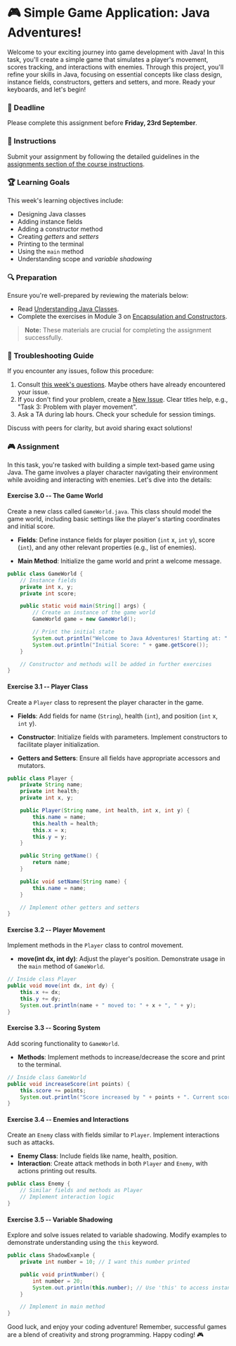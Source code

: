 # 🎮 Simple Game Application: Java Adventures!

Welcome to your exciting journey into game development with Java! In this task, you'll create a simple game that simulates a player's movement, scores tracking, and interactions with enemies. Through this project, you'll refine your skills in Java, focusing on essential concepts like class design, instance fields, constructors, getters and setters, and more. Ready your keyboards, and let's begin!

### 📅 Deadline

Please complete this assignment before **Friday, 23rd September**.

### 📜 Instructions

Submit your assignment by following the detailed guidelines in the [assignments section of the course instructions](https://your-course-url.com).

### 🏆 Learning Goals

This week's learning objectives include:

- Designing Java classes
- Adding instance fields
- Adding a constructor method
- Creating *getters* and *setters*
- Printing to the terminal
- Using the `main` method
- Understanding scope and *variable shadowing*

### 🔍 Preparation

Ensure you're well-prepared by reviewing the materials below:

- Read [Understanding Java Classes](https://java-course-materials-url).
- Complete the exercises in Module 3 on [Encapsulation and Constructors](https://java-course-materials-url).

> **Note:** These materials are crucial for completing the assignment successfully.

### 🚨 Troubleshooting Guide

If you encounter any issues, follow this procedure:

1. Consult [this week's questions](https://course-issues-url). Maybe others have already encountered your issue.
2. If you don't find your problem, create a [New Issue](https://course-issues-url/new). Clear titles help, e.g., "Task 3: Problem with player movement".
3. Ask a TA during lab hours. Check your schedule for session timings.

Discuss with peers for clarity, but avoid sharing exact solutions!

### 🎮 Assignment

In this task, you're tasked with building a simple text-based game using Java. The game involves a player character navigating their environment while avoiding and interacting with enemies. Let's dive into the details:

#### Exercise 3.0 -- The Game World

Create a new class called `GameWorld.java`. This class should model the game world, including basic settings like the player's starting coordinates and initial score.

- **Fields**: Define instance fields for player position (`int` x, `int` y), score (`int`), and any other relevant properties (e.g., list of enemies).

- **Main Method**: Initialize the game world and print a welcome message.
  
```java
public class GameWorld {
    // Instance fields
    private int x, y;
    private int score;

    public static void main(String[] args) {
        // Create an instance of the game world
        GameWorld game = new GameWorld();

        // Print the initial state
        System.out.println("Welcome to Java Adventures! Starting at: " + game.getX() + ", " + game.getY());
        System.out.println("Initial Score: " + game.getScore());
    }

    // Constructor and methods will be added in further exercises
}
```

#### Exercise 3.1 -- Player Class

Create a `Player` class to represent the player character in the game.

- **Fields**: Add fields for name (`String`), health (`int`), and position (`int` x, `int` y).

- **Constructor**: Initialize fields with parameters. Implement constructors to facilitate player initialization.

- **Getters and Setters**: Ensure all fields have appropriate accessors and mutators.

```java
public class Player {
    private String name;
    private int health;
    private int x, y;

    public Player(String name, int health, int x, int y) {
        this.name = name;
        this.health = health;
        this.x = x;
        this.y = y;
    }

    public String getName() {
        return name;
    }

    public void setName(String name) {
        this.name = name;
    }

    // Implement other getters and setters
}
```

#### Exercise 3.2 -- Player Movement

Implement methods in the `Player` class to control movement.

- **move(int dx, int dy)**: Adjust the player's position. Demonstrate usage in the `main` method of `GameWorld`.

```java
// Inside class Player
public void move(int dx, int dy) {
    this.x += dx;
    this.y += dy;
    System.out.println(name + " moved to: " + x + ", " + y);
}
```

#### Exercise 3.3 -- Scoring System

Add scoring functionality to `GameWorld`.

- **Methods**: Implement methods to increase/decrease the score and print to the terminal.

```java
// Inside class GameWorld
public void increaseScore(int points) {
    this.score += points;
    System.out.println("Score increased by " + points + ". Current score: " + score);
}
```

#### Exercise 3.4 -- Enemies and Interactions

Create an `Enemy` class with fields similar to `Player`. Implement interactions such as attacks.

- **Enemy Class**: Include fields like name, health, position.
- **Interaction**: Create attack methods in both `Player` and `Enemy`, with actions printing out results.

```java
public class Enemy {
    // Similar fields and methods as Player
    // Implement interaction logic
}
```

#### Exercise 3.5 -- Variable Shadowing

Explore and solve issues related to variable shadowing. Modify examples to demonstrate understanding using the `this` keyword.

```java
public class ShadowExample {
    private int number = 10; // I want this number printed

    public void printNumber() {
        int number = 20;
        System.out.println(this.number); // Use 'this' to access instance field
    }

    // Implement in main method
}
```

Good luck, and enjoy your coding adventure! Remember, successful games are a blend of creativity and strong programming. Happy coding! 🎮